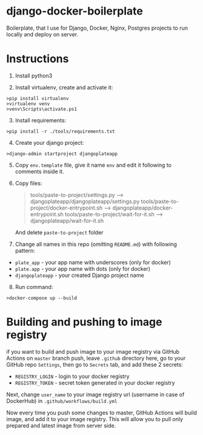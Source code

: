 # django-docker-boilerplate

Boilerplate, that I use for Django, Docker, Nginx, Postgres projects to run locally and deploy on server.

# Instructions

1. Install python3

2. Install virtualenv, create and activate it:

```
>pip install virtualenv
>virtualenv venv
>venv\Scripts\activate.ps1
```

3. Install requirements:

```
>pip install -r ./tools/requirements.txt
```

4. Create your django project:

```
>django-admin startproject djangoplateapp
```

5. Copy `env.template` file, give it name `env` and edit it following to comments inside it.

6. Copy files:

   > tools/paste-to-project/settings.py --> djangoplateapp/djangoplateapp/settings.py
   > tools/paste-to-project/docker-entrypoint.sh --> djangoplateapp/docker-entrypoint.sh
   > tools/paste-to-project/wait-for-it.sh --> djangoplateapp/wait-for-it.sh

   And delete `paste-to-project` folder

7. Change all names in this repo (omitting `README.md`) with following pattern:

- `plate_app` - your app name with underscores (only for docker)
- `plate.app` - your app name with dots (only for docker)
- `djangoplateapp` - your created Django project name

8. Run command:

```
>docker-compose up --build
```

# Building and pushing to image registry

if you want to build and push image to your image registry via GitHub Actions on `master` branch push, leave `.github` directory here,
go to your GitHub repo `Settings`, then go to `Secrets` tab, and add these 2 secrets:

- `REGISTRY_LOGIN` - login to your docker registry
- `REGISTRY_TOKEN` - secret token generated in your docker registry

Next, change `user_name` to your image registry url (username in case of DockerHub) in `.github/workflows/build.yml`

Now every time you push some changes to master, GitHub Actions will build image, and add it to your image registry.
This will allow you to pull only prepared and latest image from server side.

